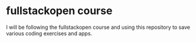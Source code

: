 # fullstackopen course

I will be following the fullstackopen course and using this repository to save various coding exercises and apps.
